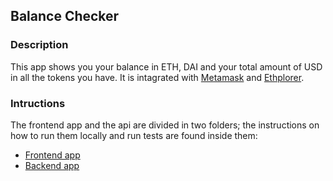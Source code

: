 ## Balance Checker

### Description

This app shows you your balance in ETH, DAI and your total amount of USD in all the tokens you have. It is intagrated with [Metamask](https://metamask.io/) and [Ethplorer](https://ethplorer.io/).

### Intructions

The frontend app and the api are divided in two folders; the instructions on how to run them locally and run tests are found inside them:

- [Frontend app](./front/README.md)
- [Backend app](./back/README.md)